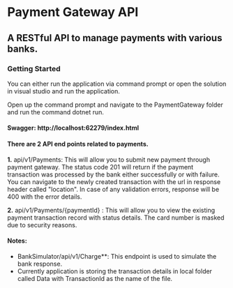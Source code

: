 # Payment Gateway API

## A RESTful API to manage payments with various banks.

### Getting Started

  You can either run the application via command prompt or open the solution in visual studio and run the application.

  Open up the command prompt and navigate to the PaymentGateway folder and run the command dotnet run. 

#### Swagger: http://localhost:62279/index.html

#### There are 2 API end points related to payments.

**1.** api/v1/Payments: This will allow you to submit new payment through payment gateway. The status code 201 will return if the payment transaction was processed by the bank either successfully or with failure. You can navigate to the newly created transaction with the url in response header called "location". In case of any validation errors, response will be 400 with the error details.

**2.** api/v1/Payments/{paymentId} : This will allow you to view the existing payment transaction record with status details. The card number is masked due to security reasons.

#### Notes:
  * BankSimulator/api/v1/Charge**: This endpoint is used to simulate the bank response.
  * Currently application is storing the transaction details in local folder called Data with TransactionId as the name of the file.
